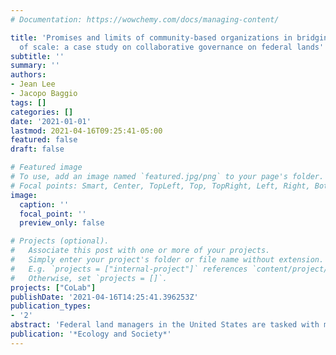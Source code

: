 ```yaml
---
# Documentation: https://wowchemy.com/docs/managing-content/

title: 'Promises and limits of community-based organizations in bridging mismatches
  of scale: a case study on collaborative governance on federal lands'
subtitle: ''
summary: ''
authors:
- Jean Lee
- Jacopo Baggio
tags: []
categories: []
date: '2021-01-01'
lastmod: 2021-04-16T09:25:41-05:00
featured: false
draft: false

# Featured image
# To use, add an image named `featured.jpg/png` to your page's folder.
# Focal points: Smart, Center, TopLeft, Top, TopRight, Left, Right, BottomLeft, Bottom, BottomRight.
image:
  caption: ''
  focal_point: ''
  preview_only: false

# Projects (optional).
#   Associate this post with one or more of your projects.
#   Simply enter your project's folder or file name without extension.
#   E.g. `projects = ["internal-project"]` references `content/project/deep-learning/index.md`.
#   Otherwise, set `projects = []`.
projects: ["CoLab"]
publishDate: '2021-04-16T14:25:41.396253Z'
publication_types:
- '2'
abstract: 'Federal land managers in the United States are tasked with managing a vast array of resources for current and future generations. However, coordinating action among multiple stakeholders across diverse landscapes is challenging given that the organizations and institutions set up to govern federal lands are often unable to overcome scale-related challenges. Unconventional oil and gas development is often a contentious issue on federal lands. Identifying how to bridge scale mismatches in this sector is critical for achieving management objectives. To gain a deeper understanding of the institutional landscape governing oil and gas, we took an in-depth case study approach and examined a case in the western United States where communities worked with federal land managers to cancel 25 existing oil and gas leases. We identified the most relevant scale mismatches pertaining to unconventional oil and gas development and assessed the role of community-based organizations in bridging scale mismatches to increase institutional fit. Our results demonstrate the importance of community-based organizations that can function as bridging organizations to engage a broad set of actors across scales. Our results also highlight the importance of creating shared visions across diverse stakeholder groups to foster collaboration. We conclude that overcoming scale mismatches requires a focus on shared values and the creation and maintenance of flexible governance networks.'
publication: '*Ecology and Society*'
---
```

